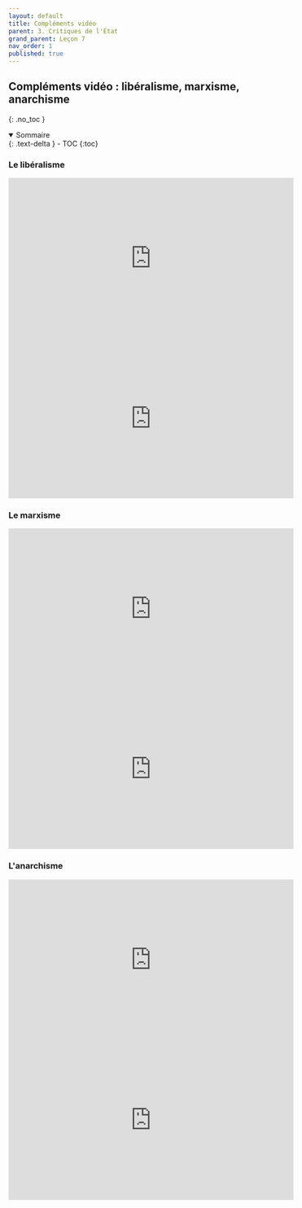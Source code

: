 ```yaml
---
layout: default
title: Compléments vidéo
parent: 3. Critiques de l'État
grand_parent: Leçon 7
nav_order: 1
published: true
---
```

## Compléments vidéo : libéralisme, marxisme, anarchisme
{: .no_toc }

<details open markdown="block">
  <summary>
    Sommaire
  </summary>
  {: .text-delta }
- TOC
{:toc}
</details>

### Le libéralisme

<iframe width="560" height="315" src="https://www.youtube.com/embed/WfRt-9tEBBU?si=XfNYcdoequfkv2zK" title="YouTube video player" frameborder="0" allow="accelerometer; autoplay; clipboard-write; encrypted-media; gyroscope; picture-in-picture; web-share" referrerpolicy="strict-origin-when-cross-origin" allowfullscreen></iframe>

<iframe width="560" height="315" src="https://www.youtube.com/embed/rht9LvXmuR8?si=XJH8r1OKNvs8POQ3" title="YouTube video player" frameborder="0" allow="accelerometer; autoplay; clipboard-write; encrypted-media; gyroscope; picture-in-picture; web-share" referrerpolicy="strict-origin-when-cross-origin" allowfullscreen></iframe>


### Le marxisme

<iframe width="560" height="315" src="https://www.youtube.com/embed/GbIig5icZxY?si=oBhbVJzaB_27OXr6" title="YouTube video player" frameborder="0" allow="accelerometer; autoplay; clipboard-write; encrypted-media; gyroscope; picture-in-picture; web-share" referrerpolicy="strict-origin-when-cross-origin" allowfullscreen></iframe>

<iframe width="560" height="315" src="https://www.youtube.com/embed/ML_9TstkivE?si=b2LTzECjMmfURY7q" title="YouTube video player" frameborder="0" allow="accelerometer; autoplay; clipboard-write; encrypted-media; gyroscope; picture-in-picture; web-share" referrerpolicy="strict-origin-when-cross-origin" allowfullscreen></iframe>

### L'anarchisme

<iframe width="560" height="315" src="https://www.youtube.com/embed/eAxokVZx5kg?si=kEnrweu70VVz2sSP" title="YouTube video player" frameborder="0" allow="accelerometer; autoplay; clipboard-write; encrypted-media; gyroscope; picture-in-picture; web-share" referrerpolicy="strict-origin-when-cross-origin" allowfullscreen></iframe>

<iframe width="560" height="315" src="https://www.youtube.com/embed/rw4aZonBFoU?si=atI08JaPeAxVXtBy" title="YouTube video player" frameborder="0" allow="accelerometer; autoplay; clipboard-write; encrypted-media; gyroscope; picture-in-picture; web-share" referrerpolicy="strict-origin-when-cross-origin" allowfullscreen></iframe>